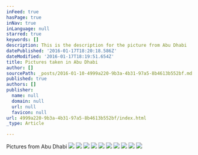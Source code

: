 ```yaml
---
inFeed: true
hasPage: true
inNav: true
inLanguage: null
starred: true
keywords: []
description: This is the description for the picture from Abu Dhabi
datePublished: '2016-01-17T18:20:18.586Z'
dateModified: '2016-01-17T18:19:51.654Z'
title: Pictures taken in Abu Dhabi
author: []
sourcePath: _posts/2016-01-10-4999a220-9b3a-4b31-97a5-8b4613b552bf.md
published: true
authors: []
publisher:
  name: null
  domain: null
  url: null
  favicon: null
url: 4999a220-9b3a-4b31-97a5-8b4613b552bf/index.html
_type: Article

---
```

Pictures from Abu Dhabi
![](https://the-grid-user-content.s3-us-west-2.amazonaws.com/e6efc84a-ce6c-4004-8add-cf31379a1e41.jpg)
![](https://the-grid-user-content.s3-us-west-2.amazonaws.com/67342b97-1cca-4709-8b4c-010612e4f216.jpg)
![](https://the-grid-user-content.s3-us-west-2.amazonaws.com/29bfdd74-b242-4e7d-9cb1-c0216b26e9e3.jpg)
![](https://the-grid-user-content.s3-us-west-2.amazonaws.com/c8773622-8d0c-4895-ac83-90ee3812cdbf.jpg)
![](https://the-grid-user-content.s3-us-west-2.amazonaws.com/dd54ac6f-381c-47ab-a2d2-1e72368160df.jpg)
![](https://the-grid-user-content.s3-us-west-2.amazonaws.com/dde6fd56-1af6-4afd-afff-477a17720861.jpg)
![](https://the-grid-user-content.s3-us-west-2.amazonaws.com/1aa0cd80-3d1e-4298-b70d-94d08b5af9a9.jpg)
![](https://the-grid-user-content.s3-us-west-2.amazonaws.com/4f690272-c1e5-425a-b53c-181d86e31f3a.jpg)
![](https://the-grid-user-content.s3-us-west-2.amazonaws.com/0bde55b9-1b8f-4844-9584-1da88e751d6a.jpg)
![](https://the-grid-user-content.s3-us-west-2.amazonaws.com/508c8223-766c-4ea7-acc1-986787884799.jpg)